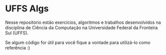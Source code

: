 # UFFS Algs

Nesse repositório estão exercícios, algoritmos e trabalhos desenvolvidos na disciplina de Ciência da Computação na Universidade Federal da Fronteira Sul (UFFS).
 
Se algum código for útil para você fique a vontade para utilizá-lo como referência :)
